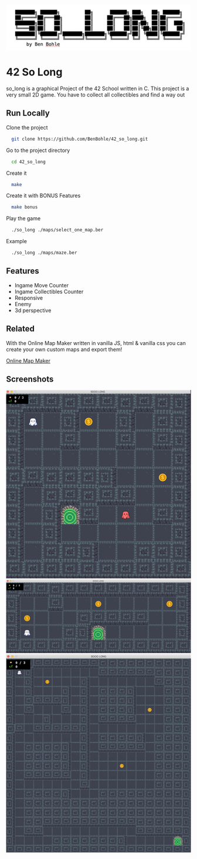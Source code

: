 
![Logo](textures/utilys/Logo.png)


# 42 So Long

so_long is a graphical Project of the 42 School written in C.
This project is a very small 2D game. You have to collect all collectibles and find a way out


## Run Locally

Clone the project

```bash
  git clone https://github.com/BenBohle/42_so_long.git
```

Go to the project directory

```bash
  cd 42_so_long
```

Create it

```bash
  make
```

Create it with BONUS Features

```bash
  make bonus
```

Play the game

```bash
  ./so_long ./maps/select_one_map.ber
```

Example

```bash
  ./so_long ./maps/maze.ber
```


## Features

- Ingame Move Counter
- Ingame Collectibles Counter
- Responsive
- Enemy
- 3d perspective


## Related

With the Online Map Maker written in vanilla JS, html & vanilla css you can create your own custom maps and export them!

[Online Map Maker](https://github.com/BenBohle/solong_map_maker_42)


## Screenshots

![Map Example 1](textures/utilys/map1.png)
![Map Example 1](textures/utilys/map3.png)
![Map Example 1](textures/utilys/map2.png)

